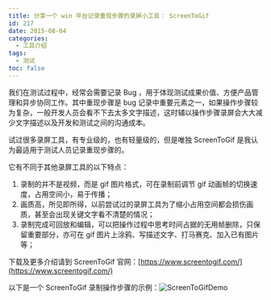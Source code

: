 ```yaml
---
title: 分享一个 win 平台记录重现步骤的录屏小工具： ScreenToGif
id: 217
date: 2015-08-04
categories:
  - 工具介绍
tags:
  - 测试
toc: false
---
```


我们在测试过程中，经常会需要记录 Bug ，用于体现测试成果价值、方便产品管理和异步协同工作。其中重现步骤是 bug 记录中重要元素之一，如果操作步骤较为复杂，一般开发人员会看不下去太多文字描述，这时辅以操作步骤录屏会大大减少文字描述以及开发和测试之间的沟通成本。

试过很多录屏工具，有专业级的，也有轻量级的，但是唯独 ScreenToGif 是我认为最适用于测试人员记录重现步骤的。

它有不同于其他录屏工具的以下特点：

<!--more-->

1. 录制的并不是视频，而是 gif 图片格式，可在录制前调节 gif 动画帧的切换速度，占用空间小，易于传播；
2. 画质高，所见即所得，以前尝试过的录屏工具为了缩小占用空间都会损伤画质，甚至会出现关键文字看不清楚的情况；
3. 录制完成可回放和编辑，可以把操作过程中思考时间占据的无用帧删除，只保留重要部分，亦可在 gif 图片上涂鸦、写描述文字、打马赛克、加入已有图片等；

下载及更多介绍请到 ScreenToGif 官网：[https://www.screentogif.com/](https://www.screentogif.com/)

以下是一个 ScreenToGif 录制操作步骤的示例：![ ScreenToGifDemo ](https://iephen.pek3b.qingstor.com/b_image/screentogifdemo.gif)
